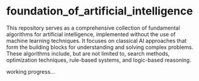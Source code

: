 # foundation_of_artificial_intelligence

This repository serves as a comprehensive collection of fundamental algorithms for artificial intelligence, implemented without the use of machine learning techniques. It focuses on classical AI approaches that form the building blocks for understanding and solving complex problems. These algorithms include, but are not limited to, search methods, optimization techniques, rule-based systems, and logic-based reasoning. 

working progress...